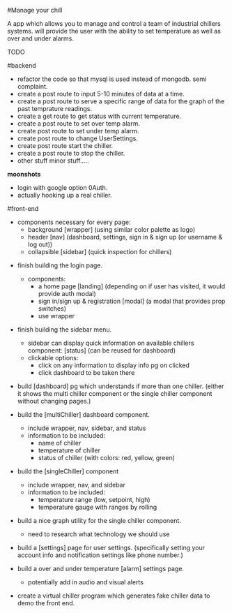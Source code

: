 #Manage your chill

A app which allows you to manage and control a team of industrial chillers systems. will provide the user with 
the ability to set temperature as well as over and under alarms.

TODO 

#backend

* refactor the code so that mysql is used instead of mongodb. semi complaint.
* create a post route to input 5-10 minutes of data at a time. 
* create a post route to serve a specific range of data for the graph of the past temprature readings.
* create a get route to get status with current temperature.
* create a post route to set over temp alarm.
* create post route to  set under temp alarm.
* create post route to change UserSettings. 
* create post route start the chiller.
* create a post route to stop the chiller.
* other stuff minor stuff.....

**moonshots**

* login with google option 0Auth.
* actually hooking up a real chiller.

#front-end

- components necessary for every page: 
    - background [wrapper] (using similar color palette as logo)
    - header [nav] (dashboard, settings, sign in & sign up (or username & log out))
    - collapsible [sidebar] (quick inspection for chillers)

* finish building the login page.
    - components:
        - a home page [landing] (depending on if user has visited, it would provide auth modal)
        - sign in/sign up & registration [modal] (a modal that provides prop switches)
        - use wrapper 

* finish building the sidebar menu.
    - sidebar can display quick information on available chillers
        component: [status] (can be reused for dashboard)
    - clickable options: 
        - click on any information to display info pg on clicked
        - click dashboard to be taken there

* build [dashboard] pg which understands if more than one chiller.
  (either it shows the multi chiller component or the single chiller component without changing pages.)

* build the [multiChiller] dashboard component.
    - include wrapper, nav, sidebar, and status
    - information to be included: 
        - name of chiller
        - temperature of chiller
        - status of chiller (with colors: red, yellow, green)

* build the [singleChiller] component 
    - include wrapper, nav, and sidebar 
    - information to be included: 
        - temperature range (low, setpoint, high)
        - temperature gauge with ranges by rolling

* build a nice graph utility for the single chiller component.
    - need to research what technology we should use

* build a [settings] page for user settings. 
    (specifically setting your account info and notification settings like phone number.)

* build a over and under temperature [alarm] settings page.
    - potentially add in audio and visual alerts

* create a virtual chiller program which generates fake chiller data to demo the front end.
